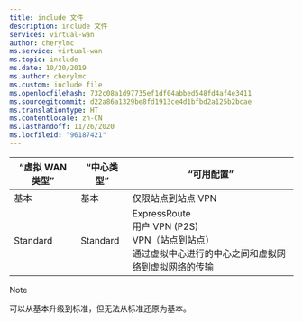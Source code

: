 ```yaml
---
title: include 文件
description: include 文件
services: virtual-wan
author: cherylmc
ms.service: virtual-wan
ms.topic: include
ms.date: 10/20/2019
ms.author: cherylmc
ms.custom: include file
ms.openlocfilehash: 732c08a1d97735ef1df04abbed548fd4af4e3411
ms.sourcegitcommit: d22a86a1329be8fd1913ce4d1bfbd2a125b2bcae
ms.translationtype: HT
ms.contentlocale: zh-CN
ms.lasthandoff: 11/26/2020
ms.locfileid: "96187421"
---
```

| “虚拟 WAN 类型”  | “中心类型”  | “可用配置”  |
|---|---|---|
|基本 | 基本 | 仅限站点到站点 VPN |
| Standard | Standard | ExpressRoute<br>用户 VPN (P2S)<br>VPN（站点到站点）<br> 通过虚拟中心进行的中心之间和虚拟网络到虚拟网络的传输 |

>[!NOTE]
>可以从基本升级到标准，但无法从标准还原为基本。
>
